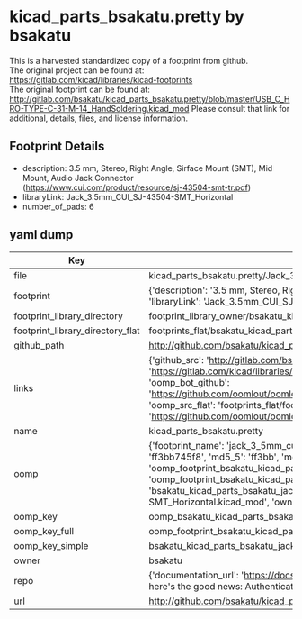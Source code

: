 # kicad_parts_bsakatu.pretty by bsakatu  
This is a harvested standardized copy of a footprint from github.  
The original project can be found at:  
https://gitlab.com/kicad/libraries/kicad-footprints  
The original footprint can be found at:
http://gitlab.com/bsakatu/kicad_parts_bsakatu.pretty/blob/master/USB_C_HRO-TYPE-C-31-M-14_HandSoldering.kicad_mod
Please consult that link for additional, details, files, and license information.  
## Footprint Details
* description: 3.5 mm, Stereo, Right Angle, Sirface Mount (SMT), Mid Mount, Audio Jack Connector (https://www.cui.com/product/resource/sj-43504-smt-tr.pdf)  
* libraryLink: Jack_3.5mm_CUI_SJ-43504-SMT_Horizontal  
* number_of_pads: 6  
## yaml dump  
| Key | Value |  
| --- | --- |  
| file | kicad_parts_bsakatu.pretty/Jack_3.5mm_CUI_SJ-43504-SMT_Horizontal.kicad_mod |  
| footprint | {'description': '3.5 mm, Stereo, Right Angle, Sirface Mount (SMT), Mid Mount, Audio Jack Connector (https://www.cui.com/product/resource/sj-43504-smt-tr.pdf)', 'libraryLink': 'Jack_3.5mm_CUI_SJ-43504-SMT_Horizontal', 'number_of_pads': 6} |  
| footprint_library_directory | footprint_library_owner/bsakatu_kicad_parts_bsakatu.pretty |  
| footprint_library_directory_flat | footprints_flat/bsakatu_kicad_parts_bsakatu_jack_3_5mm_cui_sj_43504_smt_horizontal/working |  
| github_path | http://github.com/bsakatu/kicad_parts_bsakatu.pretty/blob/master/Jack_3.5mm_CUI_SJ-43504-SMT_Horizontal.kicad_mod |  
| links | {'github_src': 'http://gitlab.com/bsakatu/kicad_parts_bsakatu.pretty/blob/master/USB_C_HRO-TYPE-C-31-M-14_HandSoldering.kicad_mod', 'github_src_repo': 'https://gitlab.com/kicad/libraries/kicad-footprints', 'oomp_bot': 'footprints/bsakatu_kicad_parts_bsakatu_jack_3_5mm_cui_sj_43504_smt_horizontal/working', 'oomp_bot_github': 'https://github.com/oomlout/oomlout_oomp_footprint_bot/tree/main/footprints/bsakatu_kicad_parts_bsakatu_jack_3_5mm_cui_sj_43504_smt_horizontal/working', 'oomp_src_flat': 'footprints_flat/footprints_flat/bsakatu_kicad_parts_bsakatu_jack_3_5mm_cui_sj_43504_smt_horizontal/working', 'oomp_src_flat_github': 'https://github.com/oomlout/oomlout_oomp_footprint_src/tree/main/footprints_flat/bsakatu_kicad_parts_bsakatu_jack_3_5mm_cui_sj_43504_smt_horizontal/working'} |  
| name | kicad_parts_bsakatu.pretty |  
| oomp | {'footprint_name': 'jack_3_5mm_cui_sj_43504_smt_horizontal', 'library_name': 'kicad_parts_bsakatu', 'md5': 'ff3bb745f8566f9e82d2e3b52ccaa80f', 'md5_10': 'ff3bb745f8', 'md5_5': 'ff3bb', 'md5_6': 'ff3bb7', 'oomp_key': 'oomp_bsakatu_kicad_parts_bsakatu_jack_3_5mm_cui_sj_43504_smt_horizontal', 'oomp_key_extra': 'oomp_footprint_bsakatu_kicad_parts_bsakatu_jack_3_5mm_cui_sj_43504_smt_horizontal', 'oomp_key_full': 'oomp_footprint_bsakatu_kicad_parts_bsakatu_jack_3_5mm_cui_sj_43504_smt_horizontal_ff3bb7', 'oomp_key_simple': 'bsakatu_kicad_parts_bsakatu_jack_3_5mm_cui_sj_43504_smt_horizontal', 'original_filename': 'kicad_parts_bsakatu.pretty/Jack_3.5mm_CUI_SJ-43504-SMT_Horizontal.kicad_mod', 'owner_name': 'bsakatu'} |  
| oomp_key | oomp_bsakatu_kicad_parts_bsakatu_jack_3_5mm_cui_sj_43504_smt_horizontal |  
| oomp_key_full | oomp_footprint_bsakatu_kicad_parts_bsakatu_jack_3_5mm_cui_sj_43504_smt_horizontal |  
| oomp_key_simple | bsakatu_kicad_parts_bsakatu_jack_3_5mm_cui_sj_43504_smt_horizontal |  
| owner | bsakatu |  
| repo | {'documentation_url': 'https://docs.github.com/rest/overview/resources-in-the-rest-api#rate-limiting', 'message': "API rate limit exceeded for 84.66.173.59. (But here's the good news: Authenticated requests get a higher rate limit. Check out the documentation for more details.)"} |  
| url | http://github.com/bsakatu/kicad_parts_bsakatu.pretty |  

